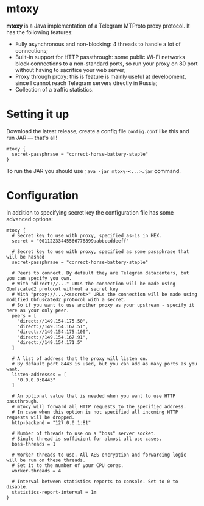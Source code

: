 mtoxy
=====

**mtoxy** is a Java implementation of a Telegram MTProto proxy protocol. It has the following features:

* Fully asynchronous and non-blocking: 4 threads to handle a lot of connections;
* Built-in support for HTTP passthrough: some public Wi-Fi networks block connections to a non-standard ports, so run your proxy on 80 port without having to sacrifice your web server;
* Proxy through proxy: this is feature is mainly useful at development, since I cannot reach Telegram servers directly in Russia;
* Collection of a traffic statistics.

Setting it up
=============

Download the latest release, create a config file `config.conf` like this and run JAR — that's all!

```
mtoxy {
  secret-passphrase = "correct-horse-battery-staple"
}
```

To run the JAR you should use `java -jar mtoxy-<...>.jar` command.

Configuration
=============

In addition to specifying secret key the configuration file has some advanced options:

```
mtoxy {
  # Secret key to use with proxy, specified as-is in HEX.
  secret = "00112233445566778899aabbccddeeff"
  
  # Secret key to use with proxy, specified as some passphrase that will be hashed
  secret-passphrase = "correct-horse-battery-staple"

  # Peers to connect. By default they are Telegram datacenters, but you can specify you own.
  # With "direct://..." URLs the connection will be made using Obufscated2 protocol without a secret key
  # With "proxy://.../<secret>" URLs the connection will be made using modified Obfuscated2 protocol with a secret.
  # So if you want to use another proxy as your upstream - specify it here as your only peer.
  peers = [
    "direct://149.154.175.50",
    "direct://149.154.167.51",
    "direct://149.154.175.100",
    "direct://149.154.167.91",
    "direct://149.154.171.5"
  ]

  # A list of address that the proxy will listen on. 
  # By default port 8443 is used, but you can add as many ports as you want.
  listen-addresses = [
    "0.0.0.0:8443"
  ]

  # An optional value that is needed when you want to use HTTP passthrough.
  # mtoxy will forward all HTTP requests to the specified address.
  # In case when this option is not specified all incoming HTTP requests will be dropped.
  http-backend = "127.0.0.1:81"
  
  # Number of threads to use on a "boss" server socket. 
  # Single thread is sufficient for almost all use cases.
  boss-threads = 1
  
  # Worker threads to use. All AES encryption and forwarding logic will be run on these threads.
  # Set it to the number of your CPU cores.
  worker-threads = 4
  
  # Interval between statistics reports to console. Set to 0 to disable.
  statistics-report-interval = 1m
}
```